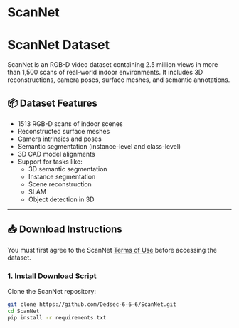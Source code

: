 # ScanNet
# ScanNet Dataset

ScanNet is an RGB-D video dataset containing 2.5 million views in more than 1,500 scans of real-world indoor environments. It includes 3D reconstructions, camera poses, surface meshes, and semantic annotations.

## 📦 Dataset Features

- 1513 RGB-D scans of indoor scenes
- Reconstructed surface meshes
- Camera intrinsics and poses
- Semantic segmentation (instance-level and class-level)
- 3D CAD model alignments
- Support for tasks like:
  - 3D semantic segmentation
  - Instance segmentation
  - Scene reconstruction
  - SLAM
  - Object detection in 3D

---

## 📥 Download Instructions

You must first agree to the ScanNet [Terms of Use](http://kaldir.vc.in.tum.de/scannet_benchmark/documentation) before accessing the dataset.

### 1. Install Download Script

Clone the ScanNet repository:

```bash
git clone https://github.com/Dedsec-6-6-6/ScanNet.git
cd ScanNet
pip install -r requirements.txt


